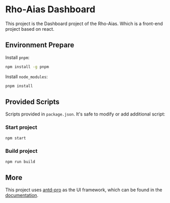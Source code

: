 # Rho-Aias Dashboard

This project is the Dashboard project of the Rho-Aias. Which is a front-end project based on react.

## Environment Prepare

Install `pnpm`:
```bash
npm install -g pnpm
```

Install `node_modules`:

```bash
pnpm install
```

## Provided Scripts

Scripts provided in `package.json`. It's safe to modify or add additional script:

### Start project

```bash
npm start
```

### Build project

```bash
npm run build
```

## More

This project uses [antd-pro](https://procomponents.ant.design) as the UI framework, which can be found in the [documentation](https://procomponents.ant.design/docs).
